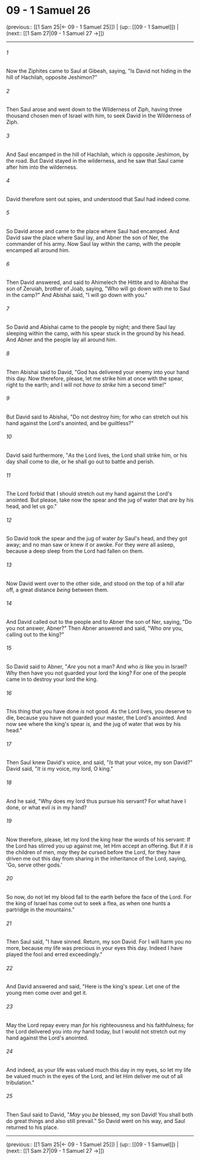 # 09 - 1 Samuel 26

(previous:: [[1 Sam 25|← 09 - 1 Samuel 25]]) | (up:: [[09 - 1 Samuel]]) | (next:: [[1 Sam 27|09 - 1 Samuel 27 →]])

***


###### 1 
Now the Ziphites came to Saul at Gibeah, saying, "Is David not hiding in the hill of Hachilah, opposite Jeshimon?" 

###### 2 
Then Saul arose and went down to the Wilderness of Ziph, having three thousand chosen men of Israel with him, to seek David in the Wilderness of Ziph. 

###### 3 
And Saul encamped in the hill of Hachilah, which _is_ opposite Jeshimon, by the road. But David stayed in the wilderness, and he saw that Saul came after him into the wilderness. 

###### 4 
David therefore sent out spies, and understood that Saul had indeed come. 

###### 5 
So David arose and came to the place where Saul had encamped. And David saw the place where Saul lay, and Abner the son of Ner, the commander of his army. Now Saul lay within the camp, with the people encamped all around him. 

###### 6 
Then David answered, and said to Ahimelech the Hittite and to Abishai the son of Zeruiah, brother of Joab, saying, "Who will go down with me to Saul in the camp?" And Abishai said, "I will go down with you." 

###### 7 
So David and Abishai came to the people by night; and there Saul lay sleeping within the camp, with his spear stuck in the ground by his head. And Abner and the people lay all around him. 

###### 8 
Then Abishai said to David, "God has delivered your enemy into your hand this day. Now therefore, please, let me strike him at once with the spear, right to the earth; and I will not _have to strike_ him a second time!" 

###### 9 
But David said to Abishai, "Do not destroy him; for who can stretch out his hand against the Lord's anointed, and be guiltless?" 

###### 10 
David said furthermore, "_As_ the Lord lives, the Lord shall strike him, or his day shall come to die, or he shall go out to battle and perish. 

###### 11 
The Lord forbid that I should stretch out my hand against the Lord's anointed. But please, take now the spear and the jug of water that _are_ by his head, and let us go." 

###### 12 
So David took the spear and the jug of water _by_ Saul's head, and they got away; and no man saw or knew _it_ or awoke. For they _were_ all asleep, because a deep sleep from the Lord had fallen on them. 

###### 13 
Now David went over to the other side, and stood on the top of a hill afar off, a great distance _being_ between them. 

###### 14 
And David called out to the people and to Abner the son of Ner, saying, "Do you not answer, Abner?" Then Abner answered and said, "Who _are_ you, calling out to the king?" 

###### 15 
So David said to Abner, "_Are_ you not a man? And who _is_ like you in Israel? Why then have you not guarded your lord the king? For one of the people came in to destroy your lord the king. 

###### 16 
This thing that you have done _is_ not good. _As_ the Lord lives, you deserve to die, because you have not guarded your master, the Lord's anointed. And now see where the king's spear _is,_ and the jug of water that _was_ by his head." 

###### 17 
Then Saul knew David's voice, and said, "_Is_ that your voice, my son David?" David said, "_It is_ my voice, my lord, O king." 

###### 18 
And he said, "Why does my lord thus pursue his servant? For what have I done, or what evil _is_ in my hand? 

###### 19 
Now therefore, please, let my lord the king hear the words of his servant: If the Lord has stirred you up against me, let Him accept an offering. But if _it is_ the children of men, _may_ they _be_ cursed before the Lord, for they have driven me out this day from sharing in the inheritance of the Lord, saying, 'Go, serve other gods.' 

###### 20 
So now, do not let my blood fall to the earth before the face of the Lord. For the king of Israel has come out to seek a flea, as when one hunts a partridge in the mountains." 

###### 21 
Then Saul said, "I have sinned. Return, my son David. For I will harm you no more, because my life was precious in your eyes this day. Indeed I have played the fool and erred exceedingly." 

###### 22 
And David answered and said, "Here is the king's spear. Let one of the young men come over and get it. 

###### 23 
May the Lord repay every man _for_ his righteousness and his faithfulness; for the Lord delivered you into _my_ hand today, but I would not stretch out my hand against the Lord's anointed. 

###### 24 
And indeed, as your life was valued much this day in my eyes, so let my life be valued much in the eyes of the Lord, and let Him deliver me out of all tribulation." 

###### 25 
Then Saul said to David, "_May_ you _be_ blessed, my son David! You shall both do great things and also still prevail." So David went on his way, and Saul returned to his place.

***

(previous:: [[1 Sam 25|← 09 - 1 Samuel 25]]) | (up:: [[09 - 1 Samuel]]) | (next:: [[1 Sam 27|09 - 1 Samuel 27 →]])

